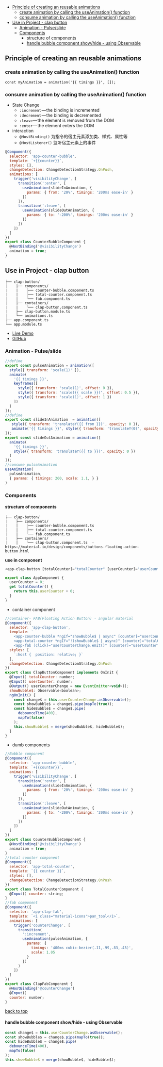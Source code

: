 - [Principle of creating an reusable animations](#Principle-of-creating-an-reusable-animations)
  - [create animation by calling the useAnimation() function](#create-animation-by-calling-the-useAnimation-function)
  - [consume animation by calling the useAnimation() function](#consume-animation-by-calling-the-useAnimation-function)
- [Use in Project - clap button](#Use-in-Project---clap-button)
  - [Animation - Pulse/slide](#Animation---Pulseslide)
  - [Components](#Components)
    - [structure of components](#structure-of-components)
    - [handle bubble component show/hide - using Observable](#handle-bubble-component-showhide---using-Observable)

## Principle of creating an reusable animations

### create animation by calling the useAnimation() function

`const myAnimation = animation('{{ timings }}', []);`

### consume animation by calling the useAnimation() function

- State Change
  - `:increment` — the binding is incremented
  - `:decrement` — the binding is decremented
  - `:leave` — the element is removed from the DOM
  - `:enter` — the element enters the DOM
- interaction
  - `@HostBinding()`  为指令的宿主元素添加类、样式、属性等
  - `@HostListener()` 监听宿主元素上的事件

```javascript
@Component({
  selector: 'app-counter-bubble',
  template: `+{{counter}}`,
  styles: [],
  changeDetection: ChangeDetectionStrategy.OnPush,
  animations: [
    trigger('visibilityChange', [
      transition(':enter', [
        useAnimation(slideInAnimation, {
          params: { from: '20%', timings: '200ms ease-in' }
        })
      ]),
      transition(':leave', [
        useAnimation(slideOutAnimation, {
          params: { to: '-200%', timings: '200ms ease-in' }
        })
      ])
    ])
  ]
})
export class CounterBubbleComponent {
  @HostBinding('@visibilityChange')
  animation = true;
}
```

## Use in Project - clap button

```
├── clap-button/
|    ├── components/
|    |    ├── counter-bubble.component.ts
|    |    ├── total-counter.component.ts
|    |    └── fab.component.ts
|    ├── containers/
|    |    └── clap-button.component.ts
|    ├── clap-button.module.ts
|    └── animations.ts
├── app.component.ts
└── app.module.ts
```

- [Live Demo](https://stackblitz.com/github/zetsnotdead/ng-clap-button)
- [GitHub](https://github.com/zetsnotdead/ng-clap-button)

### Animation - Pulse/slide

```javascript
//define
export const pulseAnimation = animation([
  style({ transform: 'scale(1)' }),
  animate(
    '{{ timings }}',
    keyframes([
      style({ transform: 'scale(1)', offset: 0 }),
      style({ transform: 'scale({{ scale }})', offset: 0.5 }),
      style({ transform: 'scale(1)', offset: 1 })
    ])
  )
]);
//define
export const slideInAnimation  = animation([
   style({ transform: 'translateY({{ from }})', opacity: 0 }),
   animate('{{ timings }}', style({ transform: 'translateY(0)', opacity: 1 }))
]);
export const slideOutAnimation = animation([
  animate(
    '{{ timings }}',
    style({ transform: 'translateY({{ to }})', opacity: 0 })
  )
]);
//consume pulseAnimation
useAnimation(
  pulseAnimation,
  { params: { timings: 200, scale: 1.1, } }
)
```

### Components

#### structure of components

```
├── clap-button/
|    ├── components/
|    |    ├── counter-bubble.component.ts
|    |    ├── total-counter.component.ts
|    |    └── fab.component.ts
|    ├── containers/
|    |    └── clap-button.component.ts  -https://material.io/design/components/buttons-floating-action-button.html
```

**use in component**

```javascript
<app-clap-button [totalCounter]="totalCounter" [userCounter]="userCounter" (userCounterChange)="userCounter = userCounter + 1"></app-clap-button>

export class AppComponent {
  userCounter = 0;
  get totalCounter() {
    return this.userCounter + 0;
  }
}
```

- container component

```javascript
//container- FAB(Floating Action Button) - angular material
@Component({
  selector: 'app-clap-button',
  template: `
    <app-counter-bubble *ngIf="showBubble$ | async" [counter]="userCounter" ></app-counter-bubble>
    <app-total-counter *ngIf="!(showBubble$ | async)" [counter]="totalCounter"></app-total-counter>
    <app-fab (click)="userCounterChange.emit()" [counter]="userCounter"></app-fab>`,
  styles: [
    `:host {  position: relative; }`
  ],
  changeDetection: ChangeDetectionStrategy.OnPush
})
export class ClapButtonComponent implements OnInit {
  @Input() totalCounter: number;
  @Input() userCounter: number;
  @Output() userCounterChange = new EventEmitter<void>();
  showBubble$: Observable<boolean>;
  ngOnInit() {
    const change$ = this.userCounterChange.asObservable();
    const showBubble$ = change$.pipe(mapTo(true));
    const hideBubble$ = change$.pipe(
      debounceTime(400),
      mapTo(false)
    );
    this.showBubble$ = merge(showBubble$, hideBubble$);
  }
}
```

- dumb components

```javascript
//Bubble component
@Component({
  selector: 'app-counter-bubble',
  template: `+{{counter}}`,
  animations: [
    trigger('visibilityChange', [
      transition(':enter', [
        useAnimation(slideInAnimation, {
          params: { from: '20%', timings: '200ms ease-in' }
        })
      ]),
      transition(':leave', [
        useAnimation(slideOutAnimation, {
          params: { to: '-200%', timings: '200ms ease-in' }
        })
      ])
    ])
  ]
})
export class CounterBubbleComponent {
  @HostBinding('@visibilityChange')
  animation = true;
}
//total counter component
@Component({
  selector: 'app-total-counter',
  template: `{{ counter }}`,
  styles: [],
  changeDetection: ChangeDetectionStrategy.OnPush
})
export class TotalCounterComponent {
  @Input() counter: string;
}
//fab component
@Component({
  selector: 'app-clap-fab',
  template: `<i class="material-icons">pan_tool</i>`,
  animations: [
    trigger('counterChange', [
      transition(
        ':increment',
        useAnimation(pulseAnimation, {
          params: {
            timings: '400ms cubic-bezier(.11,.99,.83,.43)',
            scale: 1.05
          }
        })
      )
    ])
  ]
})
export class ClapFabComponent {
  @HostBinding('@counterChange')
  @Input()
  counter: number;
}
```

[back to top](#top)

#### handle bubble component show/hide - using Observable

```javascript
const change$ = this.userCounterChange.asObservable();
const showBubble$ = change$.pipe(mapTo(true));
const hideBubble$ = change$.pipe(
  debounceTime(400),
  mapTo(false)
);
this.showBubble$ = merge(showBubble$, hideBubble$);
```

